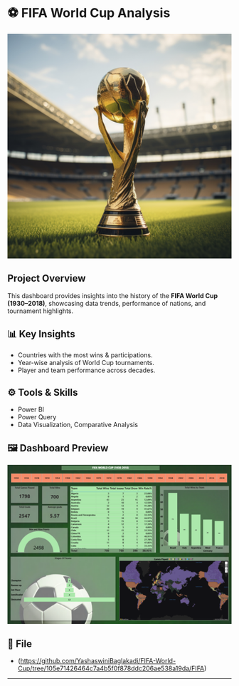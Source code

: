 # ⚽ FIFA World Cup Analysis 
![FIFA BANNER](https://github.com/YashaswiniBaglakadi/FIFA-World-Cup/blob/2b720d14143c2a26bd9d3418da001e95a58418b5/Banner/view-soccer-gold-cup-field.jpg)
##  Project Overview
This dashboard provides insights into the history of the **FIFA World Cup (1930–2018)**, showcasing data trends, performance of nations, and tournament highlights.

## 📊 Key Insights
- Countries with the most wins & participations.
- Year-wise analysis of World Cup tournaments.
- Player and team performance across decades.

## ⚙️ Tools & Skills
- Power BI
- Power Query
- Data Visualization, Comparative Analysis

## 🖼️ Dashboard Preview
![Dashboard](https://github.com/YashaswiniBaglakadi/FIFA-World-Cup/blob/8900d0dd60b243b24cb9f40cdb32b17a8c311977/Dashboard/Dashboard%20(2).png)

## 📂 File
- (https://github.com/YashaswiniBaglakadi/FIFA-World-Cup/tree/105e71426464c7a4b5f0f878ddc206ae538a19da/FIFA)

---
